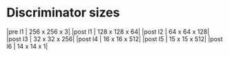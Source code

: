 # Discriminator sizes
|pre l1  | 256 x 256 x 3|
|post l1 | 128 x 128 x 64|
|post l2 | 64 x 64 x 128|
|post l3 | 32 x 32 x 256|
|post l4 | 16 x 16 x 512|
|post l5 | 15 x 15 x 512|
|post l6 | 14 x 14 x 1|
